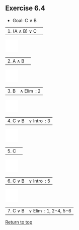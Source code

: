 <a name="ex64"></a>
<h2>Exercise 6.4</h2>

<ul>
<li><bf>Goal:</bf> C &or; B</li>
</ul>

<div class="box">
<div class="proof" >
<div class="step" ><table ><td class="step" ><span class="stepnumber" >1. </span><span class="stepFormula" title="(A &#8743; B) &#8744; C" >(A &#8743; B) &#8744; C</span></td><td class="ruleStep" ></td></table></div><div class="fitchbar" ></div>

<div><img class="open" src="images/help-with-circle.svg">
<div class="proof hid" ><div class="step" ><table ><td class="step" ><span class="stepnumber" >2. </span><span class="stepFormula" title="A &#8743; B" >A &#8743; B</span></td><td class="ruleStep" ></td></table></div><div class="fitchbar" ></div>

<div><img class="open" src="images/help-with-circle.svg">
<div class="step hid" ><table ><td class="step" ><span class="stepnumber" >3. </span><span class="stepFormula" title="B" >B</span></td><td class="ruleStep" ><span class="status valid" title="valid" ></span><span class="rulename" >&#8743;&#160;Elim&#160;</span><span class="support" > : 2</span></td></table></div>
</div>

<div><img class="open" src="images/help-with-circle.svg">
<div class="step hid" ><table ><td class="step" ><span class="stepnumber" >4. </span><span class="stepFormula" title="C &#8744; B" >C &#8744; B</span></td><td class="ruleStep" ><span class="status valid" title="valid" ></span><span class="rulename" >&#8744;&#160;Intro&#160;</span><span class="support" > : 3</span></td></table></div></div>
</div></div>

<div><img class="open" src="images/help-with-circle.svg">
<div class="proof hid" >
<div class="step" ><table ><td class="step" ><span class="stepnumber" >5. </span><span class="stepFormula" title="C" >C</span></td><td class="ruleStep" ></td></table></div><div class="fitchbar" ></div>

<div><img class="open" src="images/help-with-circle.svg">
<div class="step hid" ><table ><td class="step" ><span class="stepnumber" >6. </span><span class="stepFormula" title="C &#8744; B" >C &#8744; B</span></td><td class="ruleStep" ><span class="status valid" title="valid" ></span><span class="rulename" >&#8744;&#160;Intro&#160;</span><span class="support" > : 5</span></td></table></div></div>
</div></div>

<div><img class="open" src="images/help-with-circle.svg">
<div class="step hid" ><table ><td class="step" ><span class="stepnumber" >7. </span><span class="stepFormula" title="C &#8744; B" >C &#8744; B</span></td><td class="ruleStep" ><span class="status valid" title="valid" ></span><span class="rulename" >&#8744;&#160;Elim&#160;</span><span class="support" > : 1, 2-4, 5-6</span></td></table></div></div>
</div>
</div>

<a href="#top">Return to top</a>

